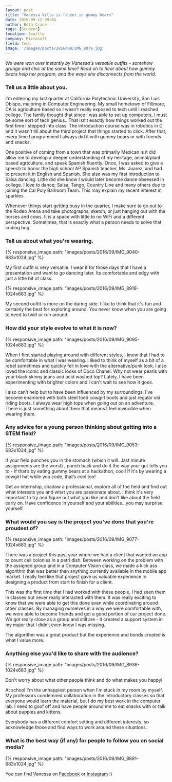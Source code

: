 ```yaml
---
layout: post
title: "Vanessa Villa is fluent in gummy bears"
date: 2016-09-12 09:04
author: Beth Crane
tags: [Student]
location: Seattle
company: Microsoft
field: Tech
image: '/images/posts/2016/09/IMG_8879.jpg'
---
```


*We were won over instantly by Vanessa's versatile outfits - somehow grunge and chic at the same time? Read on to hear about how gummy bears help her program, and the ways she disconnects from the world.*

### Tell us a little about you.

I'm entering my last quarter at California Polytechnic University, San Luis Obispo, majoring in Computer Engineering. My small hometown of Fillmore, CA is agriculture based so I wasn’t really exposed to tech until I reached college. The family thought that since I was able to set up computers, I must be some sort of tech genius...That isn’t exactly how things worked out the first time I stepped into class. The introduction course was in robotics in C and it wasn’t till about the third project that things started to click. After that, every time I programmed I always did it with gummy bears or with friends and snacks.

One positive of coming from a town that was primarily Mexican is it did allow me to develop a deeper understanding of my heritage, animal/plant based agriculture, and speak Spanish fluently. Once, I was asked to give a speech to honor the high school AP Spanish teacher, Ms. Juarez, and had to present it in English and Spanish. She also was my first introduction to Salsa dancing. Little did she know I would later become dance obsessed in college. I love to dance; Salsa, Tango, Country Line and many others due to joining the Cal Poly Ballroom Team. This may explain my recent interest in sparkles.

Whenever things start getting busy in the quarter, I make sure to go out to the Rodeo Arena and take photographs, sketch, or just hanging out with the horses and cows. It is a space with little to no WiFi and a different perspective. Sometimes, that is exactly what a person needs to solve that coding bug.

### Tell us about what you're wearing.

{% responsive_image path: "images/posts/2016/09/IMG_9040-683x1024.jpg" %}

My first outfit is very versatile. I wear it for those days that I have a presentation and want to go dancing later. Its comfortable and edgy with just a little bit of class.

{% responsive_image path: "images/posts/2016/09/IMG_8919-1024x683.jpg" %}

My second outfit is more on the daring side. I like to think that it's fun and certainly the best for exploring around. You never know when you are going to need to twirl or run around.

### How did your style evolve to what it is now?

{% responsive_image path: "images/posts/2016/09/IMG_9095-1024x683.jpg" %}

When I first started playing around with different styles, I knew that I had to be comfortable in what I was wearing. I liked to think of myself as a bit of a rebel sometimes and quickly fell in love with the alternative/punk look. I also loved the iconic and classic looks of Coco Chanel. Why not wear pearls with your black skinny jeans and acid washed top? Lately, I have been experimenting with brighter colors and I can't wait to see how it goes.

I also can’t help but to have been influenced by my surroundings; I've become enamored with both steel toed cowgirl boots and just regular old riding boots. I always wear high tops when going out on an adventure. There is just something about them that means I feel invincible when wearing them.

### Any advice for a young person thinking about getting into a STEM field?

{% responsive_image path: "images/posts/2016/09/IMG_9053-683x1024.jpg" %}

If your field punches you in the stomach (which it will...last minute assignments are the worst) , punch back and do it the way your gut tells you to - if that’s by eating gummy bears at a hackathon, cool! If it's by wearing a cowgirl hat while you code, that’s cool too!

Get an internship, shadow a professional, explore all of the field and find out what interests you and what you are passionate about. I think it's very important to try and figure out what you like and don't like about the field early on. Have confidence in yourself and your abilities...you may surprise yourself.

### What would you say is the project you've done that you're proudest of?

{% responsive_image path: "images/posts/2016/09/IMG_9077-1024x683.jpg" %}

There was a project this past year where we had a client that wanted an app to count cell colonies in a petri dish. Between working on the problem with the assigned group and in a Computer Vision class, we made a kick ass algorithm that was better than anything currently available in the mobile app market. I really feel like that project gave us valuable experience in designing a product from start to finish for a client.

This was the first time that I had worked with these people. I had seen them in classes but never really interacted with them. It was really exciting to know that we were able to get this done even while coordinating around other classes. By managing ourselves in a way we were comfortable with, we were able to become friends and get a good portion of our project done. We got really close as a group and still are - it created a support system in my major that I didn’t even know I was missing.

The algorithm was a great product but the experience and bonds created is what I value more.

### Anything else you'd like to share with the audience?

{% responsive_image path: "images/posts/2016/09/IMG_8936-1024x683.jpg" %}

Don't worry about what other people think and do what makes you happy!

At school I'm the unhappiest person when I'm stuck in my room by myself. My professors condemned collaboration in the introductory classes so that everyone would learn the material, but I do my best work in the computer lab. I need to goof off and have people around me to eat snacks with or talk about puppies and kittens.

Everybody has a different comfort setting and different interests, so acknowledge those and find ways to work around these situations.

### What is the best way (if any) for people to follow you on social media?

{% responsive_image path: "images/posts/2016/09/IMG_8891-683x1024.jpg" %}

You can find Vanessa on [Facebook](https://www.facebook.com/vanesvilla) or [Instagram](https://www.instagram.com/vanessa_villa239/) :)

 
